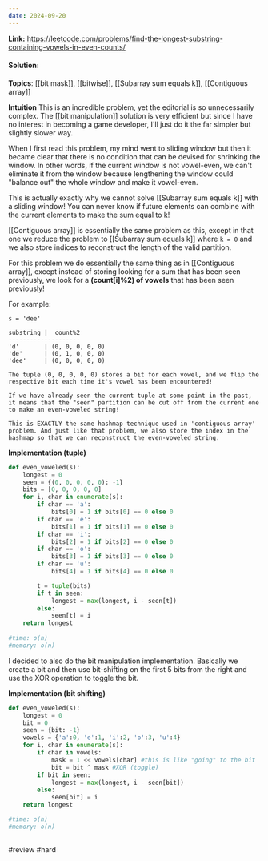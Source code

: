 ```yaml
---
date: 2024-09-20
---
```

**Link:** https://leetcode.com/problems/find-the-longest-substring-containing-vowels-in-even-counts/
#### Solution:

**Topics**: [[bit mask]], [[bitwise]], [[Subarray sum equals k]], [[Contiguous array]]

**Intuition**
This is an incredible problem, yet the editorial is so unnecessarily complex. The [[bit manipulation]] solution is very efficient but since I have no interest in becoming a game developer, I'll just do it the far simpler but slightly slower way. 

When I first read this problem, my mind went to sliding window but then it became clear that there is no condition that can be devised for shrinking the window. In other words, if the current window is not vowel-even, we can't eliminate it from the window because lengthening the window could "balance out" the whole window and make it vowel-even. 

This is actually exactly why we cannot solve [[Subarray sum equals k]] with a sliding window! You can never know if future elements can combine with the current elements to make the sum equal to k! 

[[Contiguous array]] is essentially the same problem as this, except in that one we reduce the problem to [[Subarray sum equals k]] where `k = 0` and we also store indices to reconstruct the length of the valid partition. 

For this problem we do essentially the same thing as in [[Contiguous array]], except instead of storing looking for a sum that has been seen previously, we look for a **(count[i]%2) of vowels** that has been seen previously!

For example:
```
s = 'dee'

substring |  count%2 
--------------------
'd'       | (0, 0, 0, 0, 0)
'de'      | (0, 1, 0, 0, 0)
'dee'     | (0, 0, 0, 0, 0)

The tuple (0, 0, 0, 0, 0) stores a bit for each vowel, and we flip the respective bit each time it's vowel has been encountered!

If we have already seen the current tuple at some point in the past, it means that the "seen" partition can be cut off from the current one to make an even-voweled string! 

This is EXACTLY the same hashmap technique used in 'contiguous array' problem. And just like that problem, we also store the index in the hashmap so that we can reconstruct the even-voweled string.
```

**Implementation (tuple)**
```python
def even_voweled(s):
	longest = 0
	seen = {(0, 0, 0, 0, 0): -1}
	bits = [0, 0, 0, 0, 0]
	for i, char in enumerate(s):
		if char == 'a':
			bits[0] = 1 if bits[0] == 0 else 0
		if char == 'e':
			bits[1] = 1 if bits[1] == 0 else 0
		if char == 'i':
			bits[2] = 1 if bits[2] == 0 else 0
		if char == 'o':
			bits[3] = 1 if bits[3] == 0 else 0
		if char == 'u':
			bits[4] = 1 if bits[4] == 0 else 0

		t = tuple(bits) 
		if t in seen:
			longest = max(longest, i - seen[t])
		else:
			seen[t] = i
	return longest
	
#time: o(n)
#memory: o(n)
```

I decided to also do the bit manipulation implementation. Basically we create a bit and then use bit-shifting on the first 5 bits from the right and use the XOR operation to toggle the bit. 

**Implementation (bit shifting)**
```python
def even_voweled(s):
	longest = 0
	bit = 0
	seen = {bit: -1}
	vowels = {'a':0, 'e':1, 'i':2, 'o':3, 'u':4}
	for i, char in enumerate(s):
		if char in vowels:
			mask = 1 << vowels[char] #this is like "going" to the bit
			bit = bit ^ mask #XOR (toggle)
		if bit in seen:
			longest = max(longest, i - seen[bit])
		else:
			seen[bit] = i
	return longest

#time: o(n)
#memory: o(n)
		
```

#review 
#hard 


